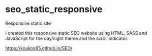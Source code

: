 # seo_static_responsive
Responsive static site

I created this responsive static SEO website using HTML, SASS and  JavaScript for the day/night theme and the scroll indicator. 

https://koukos85.github.io/SEO/

